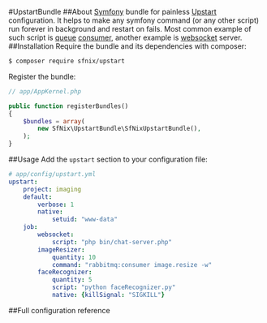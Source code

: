 #UpstartBundle
##About
[Symfony](http://symfony.com/what-is-symfony) bundle for painless [Upstart](http://upstart.ubuntu.com/cookbook/#introduction) configuration.
It helps to make any symfony command (or any other script) run forever in background and restart on fails.
Most common example of such script is [queue](https://www.rabbitmq.com) [consumer](https://github.com/videlalvaro/rabbitmqbundle), another example is [websocket](http://socketo.me) server.
##Installation
Require the bundle and its dependencies with composer:
```bash
$ composer require sfnix/upstart
```
Register the bundle:
```php
// app/AppKernel.php

public function registerBundles()
{
    $bundles = array(
        new SfNix\UpstartBundle\SfNixUpstartBundle(),
    );
}
```
##Usage
Add the `upstart` section to your configuration file:
```yml
# app/config/upstart.yml
upstart:
    project: imaging
    default:
        verbose: 1
        native:
            setuid: "www-data"
    job:
        websocket:
            script: "php bin/chat-server.php"
        imageResizer:
            quantity: 10
            command: "rabbitmq:consumer image.resize -w"
        faceRecognizer:
            quantity: 5
            script: "python faceRecognizer.py"
            native: {killSignal: "SIGKILL"}
```
##Full configuration reference